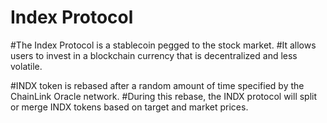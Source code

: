 # Index Protocol

#The Index Protocol is a stablecoin pegged to the stock market. 
#It allows users to invest in a blockchain currency that is decentralized and less volatile. 

#INDX token is rebased after a random amount of time specified by the ChainLink Oracle network.
#During this rebase, the INDX protocol will split or merge INDX tokens based on target and market prices.
